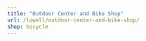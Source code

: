 ```yaml
---
title: "Outdoor Center and Bike Shop"
url: /lowell/outdoor-center-and-bike-shop/
shop: bicycle
---
```

